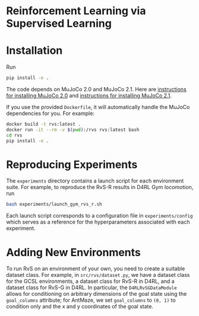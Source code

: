 # Reinforcement Learning via Supervised Learning

# Installation

Run
```bash
pip install -e .
```

The code depends on MuJoCo 2.0 and MuJoCo 2.1. Here are [instructions for installing MuJoCo 2.0](https://github.com/openai/mujoco-py/tree/4830435a169c1f3e3b5f9b58a7c3d9c39bdf4acb#install-mujoco)
and [instructions for installing MuJoCo 2.1](https://github.com/openai/mujoco-py/tree/fb4babe73b1ef18b4bea4c6f36f6307e06335a2f#install-mujoco).

If you use the provided `Dockerfile`, it will automatically handle the MuJoCo
dependencies for you. For example:
```bash
docker build -t rvs:latest .
docker run -it --rm -v $(pwd):/rvs rvs:latest bash
cd rvs
pip install -e .
```

# Reproducing Experiments

The `experiments` directory contains a launch script for each environment suite. For
example, to reproduce the RvS-R results in D4RL Gym locomotion, run
```bash
bash experiments/launch_gym_rvs_r.sh
```
Each launch script corresponds to a configuration file in `experiments/config` which
serves as a reference for the hyperparameters associated with each experiment.

# Adding New Environments

To run RvS on an environment of your own, you need to create a suitable dataset class.
For example, in `src/rvs/dataset.py`, we have a dataset class for the GCSL environments,
a dataset class for RvS-R in D4RL, and a dataset class for RvS-G in D4RL. In particular,
the `D4RLRvSGDataModule` allows for conditioning on arbitrary dimensions of the goal
state using the `goal_columns` attribute; for AntMaze, we set `goal_columns` to `(0, 1)`
to condition only and the x and y coordinates of the goal state.